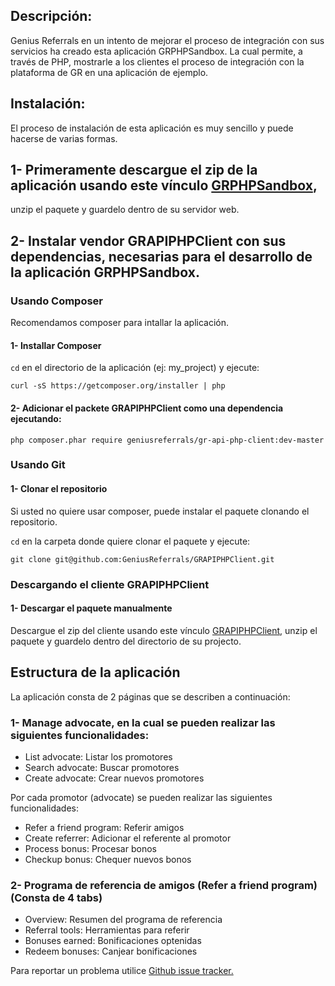 Descripción:
------------

Genius Referrals en un intento de mejorar el proceso de integración con sus servicios ha creado esta aplicación GRPHPSandbox. La cual permite, a través de PHP, mostrarle a los clientes el proceso de integración con la plataforma de GR en una aplicación de ejemplo.

Instalación:
------------

El proceso de instalación de esta aplicación es muy sencillo y puede hacerse de varias formas.

## 1- Primeramente descargue el zip de la aplicación usando este vínculo [GRPHPSandbox](https://github.com/GeniusReferrals/GRPHPSandbox/archive/master.zip), 
unzip el paquete y guardelo dentro de su servidor web.

## 2- Instalar vendor GRAPIPHPClient con sus dependencias, necesarias para el desarrollo de la aplicación GRPHPSandbox.

### Usando Composer

Recomendamos composer para intallar la aplicación.

#### 1- Installar Composer

```cd``` en el directorio de la aplicación (ej: my_project) y ejecute:

```
curl -sS https://getcomposer.org/installer | php
```

#### 2- Adicionar el packete GRAPIPHPClient como una dependencia ejecutando:  

```
php composer.phar require geniusreferrals/gr-api-php-client:dev-master
```

### Usando Git

#### 1- Clonar el repositorio 

Si usted no quiere usar composer, puede instalar el paquete clonando el repositorio. 

```cd``` en la carpeta donde quiere clonar el paquete y ejecute: 

```
git clone git@github.com:GeniusReferrals/GRAPIPHPClient.git
```

### Descargando el cliente GRAPIPHPClient

#### 1- Descargar el paquete manualmente

Descargue el zip del cliente usando este vínculo [GRAPIPHPClient](https://github.com/GeniusReferrals/GRAPIPHPClient/archive/master.zip), 
unzip el paquete y guardelo dentro del directorio de su projecto.


Estructura de la aplicación
---------------------------

La aplicación consta de 2 páginas que se describen a continuación:

### 1- Manage advocate, en la cual se pueden realizar las siguientes funcionalidades:

- List advocate: Listar los promotores 
- Search advocate: Buscar promotores
- Create advocate: Crear nuevos promotores

Por cada promotor (advocate) se pueden realizar las siguientes funcionalidades:

- Refer a friend program: Referir amigos
- Create referrer: Adicionar el referente al promotor
- Process bonus: Procesar bonos
- Checkup bonus: Chequer nuevos bonos

### 2- Programa de referencia de amigos (Refer a friend program) (Consta de 4 tabs)

- Overview: Resumen del programa de referencia
- Referral tools: Herramientas para referir
- Bonuses earned: Bonificaciones optenidas
- Redeem bonuses: Canjear bonificaciones


Para reportar un problema utilice [Github issue tracker.](https://github.com/GeniusReferrals/GRPHPSandbox/issues)
